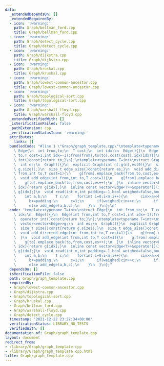 ```yaml
---
data:
  _extendedDependsOn: []
  _extendedRequiredBy:
  - icon: ':warning:'
    path: Graph/bellman_ford.cpp
    title: Graph/bellman_ford.cpp
  - icon: ':warning:'
    path: Graph/detect_cycle.cpp
    title: Graph/detect_cycle.cpp
  - icon: ':warning:'
    path: Graph/dijkstra.cpp
    title: Graph/dijkstra.cpp
  - icon: ':warning:'
    path: Graph/kruskal.cpp
    title: Graph/kruskal.cpp
  - icon: ':warning:'
    path: Graph/lowest-common-ancestor.cpp
    title: Graph/lowest-common-ancestor.cpp
  - icon: ':warning:'
    path: Graph/topological-sort.cpp
    title: Graph/topological-sort.cpp
  - icon: ':warning:'
    path: Graph/warshall-floyd.cpp
    title: Graph/warshall-floyd.cpp
  _extendedVerifiedWith: []
  _isVerificationFailed: false
  _pathExtension: cpp
  _verificationStatusIcon: ':warning:'
  attributes:
    links: []
  bundledCode: "#line 1 \"Graph/graph_template.cpp\"\ntemplate<typename T=int>\nstruct\
    \ Edge{\n  int from,to;\n  T cost;\n  int idx;\n  Edge(){}\n  Edge(int from,int\
    \ to,T cost=1,int idx=-1):from(from),to(to),cost(cost),idx(idx){}\n  operator\
    \ int()const{return to;}\n};\ntemplate<typename T=int>\nstruct Graph{\n  vector<vector<Edge>>g;\n\
    \  int es;\n  Graph(){}\n  explicit Graph(int n):g(n),es(0){}\n  size_t size()const{return\
    \ g.size();}\n  size_t edge_size()const{return es;}\n  void add_directed_edge(int\
    \ from,int to,T cost=1){\n    g[from].emplace_back(from,to,cost,es++);\n  }\n\
    \  void add_edge(int from,int to,T cost=1){\n    g[from].emplace_back(from,to,cost,es);\n\
    \    g[to].emplace_back(to,from,cost,es++);\n  }\n  inline vector<Edge<T>>&operator[](int\
    \ idx){return g[idx];}\n  inline const vector<Edge<T>>&operator[](int idx)const{return\
    \ g[idx];}\n  void read(int m,int padding=-1,bool weighed=false,bool direct=false){\n\
    \    int a,b;\n    T c;\n    for(int i=0;i<m;i++){\n      cin>>a>>b;\n      a+=padding;\n\
    \      b+=padding;\n      c=1;\n      if(weighed)cin>>c;\n      if(direct)add_directed_edge(a,b,c);\n\
    \      else add_edge(a,b,c);\n    }\n  }\n};\n"
  code: "template<typename T=int>\nstruct Edge{\n  int from,to;\n  T cost;\n  int\
    \ idx;\n  Edge(){}\n  Edge(int from,int to,T cost=1,int idx=-1):from(from),to(to),cost(cost),idx(idx){}\n\
    \  operator int()const{return to;}\n};\ntemplate<typename T=int>\nstruct Graph{\n\
    \  vector<vector<Edge>>g;\n  int es;\n  Graph(){}\n  explicit Graph(int n):g(n),es(0){}\n\
    \  size_t size()const{return g.size();}\n  size_t edge_size()const{return es;}\n\
    \  void add_directed_edge(int from,int to,T cost=1){\n    g[from].emplace_back(from,to,cost,es++);\n\
    \  }\n  void add_edge(int from,int to,T cost=1){\n    g[from].emplace_back(from,to,cost,es);\n\
    \    g[to].emplace_back(to,from,cost,es++);\n  }\n  inline vector<Edge<T>>&operator[](int\
    \ idx){return g[idx];}\n  inline const vector<Edge<T>>&operator[](int idx)const{return\
    \ g[idx];}\n  void read(int m,int padding=-1,bool weighed=false,bool direct=false){\n\
    \    int a,b;\n    T c;\n    for(int i=0;i<m;i++){\n      cin>>a>>b;\n      a+=padding;\n\
    \      b+=padding;\n      c=1;\n      if(weighed)cin>>c;\n      if(direct)add_directed_edge(a,b,c);\n\
    \      else add_edge(a,b,c);\n    }\n  }\n};"
  dependsOn: []
  isVerificationFile: false
  path: Graph/graph_template.cpp
  requiredBy:
  - Graph/lowest-common-ancestor.cpp
  - Graph/dijkstra.cpp
  - Graph/topological-sort.cpp
  - Graph/kruskal.cpp
  - Graph/bellman_ford.cpp
  - Graph/warshall-floyd.cpp
  - Graph/detect_cycle.cpp
  timestamp: '2021-12-22 23:27:34+00:00'
  verificationStatus: LIBRARY_NO_TESTS
  verifiedWith: []
documentation_of: Graph/graph_template.cpp
layout: document
redirect_from:
- /library/Graph/graph_template.cpp
- /library/Graph/graph_template.cpp.html
title: Graph/graph_template.cpp
---
```

